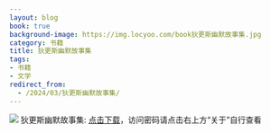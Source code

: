 ```yaml
---
layout: blog
book: true
background-image: https://img.locyoo.com/book狄更斯幽默故事集.jpg
category: 书籍
title: 狄更斯幽默故事集
tags:
- 书籍
- 文学
redirect_from:
  - /2024/03/狄更斯幽默故事集/
---
```

![](https://img.locyoo.com/book狄更斯幽默故事集.jpg)
狄更斯幽默故事集: <a name = "ref1" href="https://url18.ctfile.com/f/50983618-1380724366-557200?p=3619">点击下载</a>，访问密码请点击右上方“关于”自行查看
